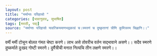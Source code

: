 ```yaml
---
layout: post
title: "मर्मान्तः परिहासो "
categories: [भावानुवाद, सुभाषित]
tags: [मराठी, पद्य]
source: "मर्मान्तः परिहासो यावत्क्रियमाणभद्रकत्वं च।स्मरणं च दुष्कृतानां त्रीणि कुमित्रस्य चिह्नानि।।"
---
```


वर्मी मर्मी टोचुन बोलत गंमत चेष्टा करणे।
लाभ असे तोवरीच वर्तन सद्भावाने असणे।।
सदैव स्मरणे दुष्कर्माते दुःखद गोष्टी स्मरणे।
दुर्मैत्रीची मनात नित्यचि तीन लक्षणे स्मरणे।।
